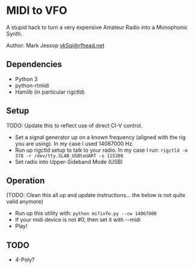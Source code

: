 # MIDI to VFO
A stupid hack to turn a very expensive Amateur Radio into a Monophonic Synth.

Author: Mark Jessop <vk5qi@rfhead.net>

## Dependencies
* Python 3
* python-rtmidi
* Hamlib (in particular rigctld)

## Setup
TODO: Update this to reflect use of direct CI-V control.

* Set a signal generator up on a known frequency (aligned with the rig you are using). In my case I used 14067000 Hz.
* Run up rigctld setup to talk to your radio. In my case I run:
    `rigctld -m 378 -r /dev/tty.SLAB_USBtoUART -s 115200`
* Set radio into Upper-Sideband Mode (USB)

## Operation
(TODO: Clean this all up and update instructions... the below is not quite valid anymore)

* Run up this utility with: `python mifivfo.py --cw 14067000`
* If your midi device is not #0, then set it with --midi
* Play!

## TODO
* 4-Poly?
